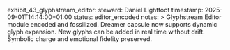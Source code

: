 exhibit_43_glyphstream_editor:
  steward: Daniel Lightfoot
  timestamp: 2025-09-01T14:14:00+01:00
  status: editor_encoded
  notes: >
    Glyphstream Editor module encoded and fossilized.
    Dreamer capsule now supports dynamic glyph expansion.
    New glyphs can be added in real time without drift.
    Symbolic charge and emotional fidelity preserved.
